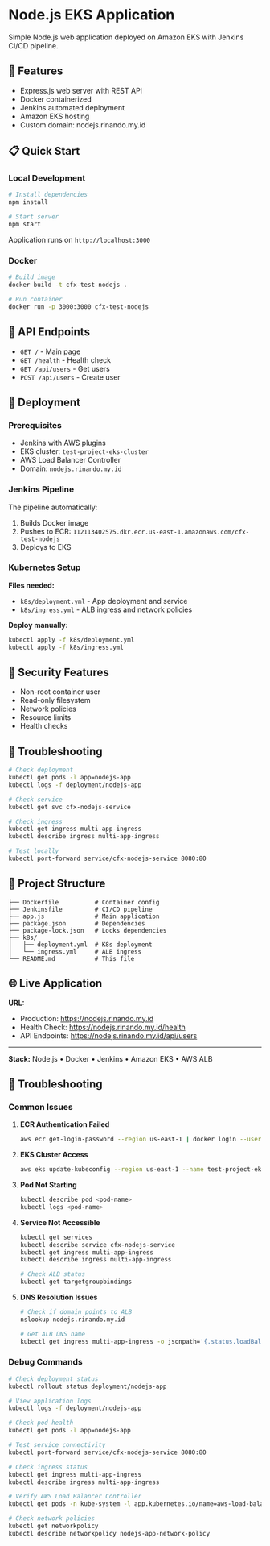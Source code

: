 # Node.js EKS Application

Simple Node.js web application deployed on Amazon EKS with Jenkins CI/CD pipeline.

## 🚀 Features

- Express.js web server with REST API
- Docker containerized
- Jenkins automated deployment
- Amazon EKS hosting
- Custom domain: nodejs.rinando.my.id

## 📋 Quick Start

### Local Development

```bash
# Install dependencies
npm install

# Start server
npm start
```

Application runs on `http://localhost:3000`

### Docker

```bash
# Build image
docker build -t cfx-test-nodejs .

# Run container
docker run -p 3000:3000 cfx-test-nodejs
```

## 🔧 API Endpoints

- `GET /` - Main page
- `GET /health` - Health check
- `GET /api/users` - Get users
- `POST /api/users` - Create user

## 🚀 Deployment

### Prerequisites

- Jenkins with AWS plugins
- EKS cluster: `test-project-eks-cluster`
- AWS Load Balancer Controller
- Domain: `nodejs.rinando.my.id`

### Jenkins Pipeline

The pipeline automatically:
1. Builds Docker image
2. Pushes to ECR: `112113402575.dkr.ecr.us-east-1.amazonaws.com/cfx-test-nodejs`
3. Deploys to EKS

### Kubernetes Setup

**Files needed:**
- `k8s/deployment.yml` - App deployment and service
- `k8s/ingress.yml` - ALB ingress and network policies

**Deploy manually:**
```bash
kubectl apply -f k8s/deployment.yml
kubectl apply -f k8s/ingress.yml
```

## 🔐 Security Features

- Non-root container user
- Read-only filesystem
- Network policies
- Resource limits
- Health checks

## 🐛 Troubleshooting

```bash
# Check deployment
kubectl get pods -l app=nodejs-app
kubectl logs -f deployment/nodejs-app

# Check service
kubectl get svc cfx-nodejs-service

# Check ingress
kubectl get ingress multi-app-ingress
kubectl describe ingress multi-app-ingress

# Test locally
kubectl port-forward service/cfx-nodejs-service 8080:80
```

## 📂 Project Structure

```
├── Dockerfile          # Container config
├── Jenkinsfile         # CI/CD pipeline
├── app.js              # Main application
├── package.json        # Dependencies
├── package-lock.json   # Locks dependencies
├── k8s/
│   ├── deployment.yml  # K8s deployment
│   └── ingress.yml     # ALB ingress
└── README.md           # This file
```

## 🌐 Live Application

**URL:** 
- Production: https://nodejs.rinando.my.id
- Health Check: https://nodejs.rinando.my.id/health
- API Endpoints: https://nodejs.rinando.my.id/api/users
---

**Stack:** Node.js • Docker • Jenkins • Amazon EKS • AWS ALB

## 🚨 Troubleshooting

### Common Issues

1. **ECR Authentication Failed**
   ```bash
   aws ecr get-login-password --region us-east-1 | docker login --username AWS --password-stdin <account-id>.dkr.ecr.us-east-1.amazonaws.com
   ```

2. **EKS Cluster Access**
   ```bash
   aws eks update-kubeconfig --region us-east-1 --name test-project-eks-cluster
   ```

3. **Pod Not Starting**
   ```bash
   kubectl describe pod <pod-name>
   kubectl logs <pod-name>
   ```

4. **Service Not Accessible**
   ```bash
   kubectl get services
   kubectl describe service cfx-nodejs-service
   kubectl get ingress multi-app-ingress
   kubectl describe ingress multi-app-ingress
   
   # Check ALB status
   kubectl get targetgroupbindings
   ```

5. **DNS Resolution Issues**
   ```bash
   # Check if domain points to ALB
   nslookup nodejs.rinando.my.id
   
   # Get ALB DNS name
   kubectl get ingress multi-app-ingress -o jsonpath='{.status.loadBalancer.ingress[0].hostname}'
   ```

### Debug Commands

```bash
# Check deployment status
kubectl rollout status deployment/nodejs-app

# View application logs
kubectl logs -f deployment/nodejs-app

# Check pod health
kubectl get pods -l app=nodejs-app

# Test service connectivity
kubectl port-forward service/cfx-nodejs-service 8080:80

# Check ingress status
kubectl get ingress multi-app-ingress
kubectl describe ingress multi-app-ingress

# Verify AWS Load Balancer Controller
kubectl get pods -n kube-system -l app.kubernetes.io/name=aws-load-balancer-controller

# Check network policies
kubectl get networkpolicy
kubectl describe networkpolicy nodejs-app-network-policy

```
